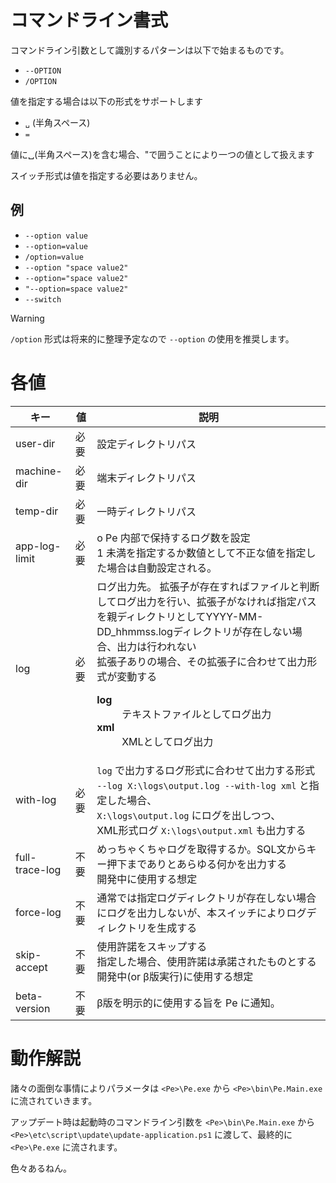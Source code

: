 # コマンドライン書式

コマンドライン引数として識別するパターンは以下で始まるものです。

* `--OPTION`
* `/OPTION`

値を指定する場合は以下の形式をサポートします

* `␣` (半角スペース)
* `=`

値に␣(半角スペース)を含む場合、"で囲うことにより一つの値として扱えます

スイッチ形式は値を指定する必要はありません。

## 例

* `--option value`
* `--option=value`
* `/option=value`
* `--option "space value2"`
* `--option="space value2"`
* `"--option=space value2"`
* `--switch`

> [!WARNING]
> `/option` 形式は将来的に整理予定なので `--option` の使用を推奨します。

# 各値

| キー | 値 | 説明 |
|---|---|---|
| user-dir | 必要 | 設定ディレクトリパス |
| machine-dir | 必要 | 端末ディレクトリパス |
| temp-dir | 必要 | 一時ディレクトリパス |
| app-log-limit | 必要 | o	Pe 内部で保持するログ数を設定<br />1 未満を指定するか数値として不正な値を指定した場合は自動設定される。 |
| log | 必要 | ログ出力先。 拡張子が存在すればファイルと判断してログ出力を行い、拡張子がなければ指定パスを親ディレクトリとしてYYYY-MM-DD_hhmmss.logディレクトリが存在しない場合、出力は行われない<br />拡張子ありの場合、その拡張子に合わせて出力形式が変動する<br /> <dl><dt>**log**</dt><dd>テキストファイルとしてログ出力</dd><dt>**xml**</dt><dd>XMLとしてログ出力</dd> | <!-- </dl> 付けるとおっかしなことになる -->
| with-log | 必要 | `log` で出力するログ形式に合わせて出力する形式<br />`--log X:\logs\output.log --with-log xml` と指定した場合、<br />`X:\logs\output.log` にログを出しつつ、<br />XML形式ログ `X:\logs\output.xml` も出力する |
| full-trace-log | 不要 | めっちゃくちゃログを取得するか。SQL文からキー押下までありとあらゆる何かを出力する<br />開発中に使用する想定 |
| force-log | 不要 | 通常では指定ログディレクトリが存在しない場合にログを出力しないが、本スイッチによりログディレクトリを生成する |
| skip-accept | 不要 | 使用許諾をスキップする<br />指定した場合、使用許諾は承諾されたものとする<br />開発中(or β版実行)に使用する想定 |
| beta-version | 不要 | β版を明示的に使用する旨を Pe に通知。 |

# 動作解説

諸々の面倒な事情によりパラメータは `<Pe>\Pe.exe` から `<Pe>\bin\Pe.Main.exe` に流されていきます。

アップデート時は起動時のコマンドライン引数を `<Pe>\bin\Pe.Main.exe` から `<Pe>\etc\script\update\update-application.ps1` に渡して、最終的に `<Pe>\Pe.exe` に流されます。

色々あるねん。

